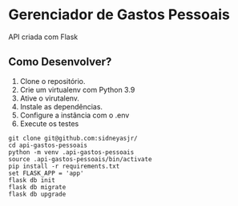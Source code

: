 # Gerenciador de Gastos Pessoais

API criada com Flask



## Como Desenvolver?
1. Clone o repositório.
2. Crie um virtualenv com Python 3.9
3. Ative o virutalenv.
4. Instale as dependências.
5. Configure a instância com o .env
6. Execute os testes

````console
git clone git@github.com:sidneyasjr/
cd api-gastos-pessoais
python -m venv .api-gastos-pessoais
source .api-gastos-pessoais/bin/activate
pip install -r requirements.txt
set FLASK_APP = 'app'
flask db init
flask db migrate
flask db upgrade
````



